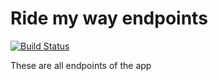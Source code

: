 # Ride my way endpoints
[![Build Status](https://travis-ci.org/Njaya2019/Ride-My-Way.svg?branch=endpoint)](https://travis-ci.org/Njaya2019/Ride-My-Way)


These are all endpoints of the app

